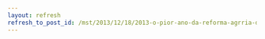 ```yaml
---
layout: refresh
refresh_to_post_id: /mst/2013/12/18/2013-o-pior-ano-da-reforma-agrria-diz-joo-paulo-rodrigues
---
```

